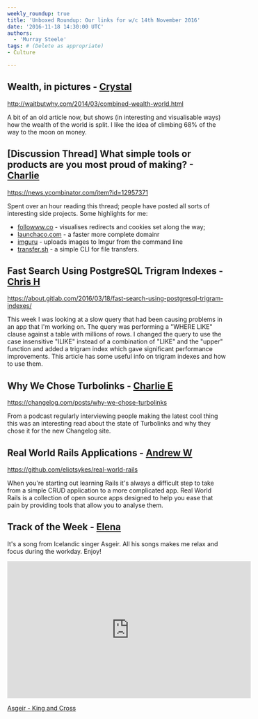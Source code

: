 ```yaml
---
weekly_roundup: true
title: 'Unboxed Roundup: Our links for w/c 14th November 2016'
date: '2016-11-18 14:30:00 UTC'
authors:
  - 'Murray Steele'
tags: # (Delete as appropriate)
- Culture

---
```


## Wealth, in pictures - [Crystal](/team#chris-carter)

http://waitbutwhy.com/2014/03/combined-wealth-world.html

A bit of an old article now, but shows (in interesting and visualisable ways)
how the wealth of the world is split. I like the idea of climbing 68% of the
way to the moon on money.

## [Discussion Thread] What simple tools or products are you most proud of making? - [Charlie](/team#charlie-egan)

https://news.ycombinator.com/item?id=12957371

Spent over an hour reading this thread; people have posted all sorts of
interesting side projects. Some highlights for me:

* [followww.co](https://followww.co/) - visualises redirects and cookies set along the way;
* [launchaco.com](http://launchaco.com/) - a faster more complete domainr
* [imguru](https://github.com/FigBug/imguru) - uploads images to Imgur from the command line
* [transfer.sh](https://transfer.sh) - a simple CLI for file transfers.

## Fast Search Using PostgreSQL Trigram Indexes - [Chris H](/team#chris-holmes)

https://about.gitlab.com/2016/03/18/fast-search-using-postgresql-trigram-indexes/

This week I was looking at a slow query that had been causing problems in an app
that I'm working on. The query was performing a "WHERE LIKE" clause against a
table with millions of rows. I changed the query to use the case insensitive
"ILIKE" instead of a combination of "LIKE" and the "upper" function and added
a trigram index which gave significant performance improvements. This article
has some useful info on trigram indexes and how to use them.

## Why We Chose Turbolinks - [Charlie E](/team#charlie-egan)

https://changelog.com/posts/why-we-chose-turbolinks

From a podcast regularly interviewing people making the latest cool thing this
was an interesting read about the state of Turbolinks and why they chose it for
the new Changelog site.

## Real World Rails Applications - [Andrew W](/team#andrew-white)

https://github.com/eliotsykes/real-world-rails

When you're starting out learning Rails it's always a difficult step to take
from a simple CRUD application to a more complicated app. Real World Rails is a
collection of open source apps designed to help you ease that pain by providing
tools that allow you to analyse them.

## Track of the Week - [Elena](https://twitter.com/elenatanasoiu)

It's a song from Icelandic singer Asgeir. All his songs makes me relax and focus during the workday. Enjoy!

<iframe width="560" height="315" src="https://www.youtube.com/embed/9khWBA-572A" frameborder="0" allowfullscreen></iframe>

[Asgeir - King and Cross](https://www.youtube.com/watch?v=9khWBA-572A)
